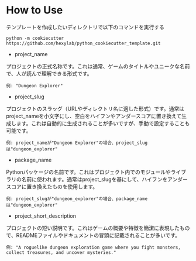 # How to Use

テンプレートを作成したいディレクトリで以下のコマンドを実行する
```
python -m cookiecutter https://github.com/hexylab/python_cookiecutter_template.git
```

- project_name

プロジェクトの正式名称です。これは通常、ゲームのタイトルやユニークな名前で、人が読んで理解できる形式です。
```
例: "Dungeon Explorer"
```
- project_slug

プロジェクトのスラッグ（URLやディレクトリ名に適した形式）です。通常はproject_nameを小文字にし、空白をハイフンやアンダースコアに置き換えて生成します。これは自動的に生成されることが多いですが、手動で設定することも可能です。

```
例: project_nameが"Dungeon Explorer"の場合、project_slugは"dungeon_explorer"
```

- package_name

Pythonパッケージの名前です。これはプロジェクト内でのモジュールやライブラリの名前に使われます。通常はproject_slugを基にして、ハイフンをアンダースコアに置き換えたものを使用します。
```
例: project_slugが"dungeon_explorer"の場合、package_nameは"dungeon_explorer"
```

- project_short_description

プロジェクトの短い説明です。これはゲームの概要や特徴を簡潔に表現したもので、READMEファイルやドキュメントの冒頭に記載されることが多いです。
```
例: "A roguelike dungeon exploration game where you fight monsters, collect treasures, and uncover mysteries."
```